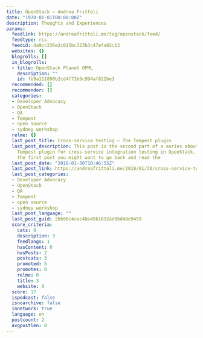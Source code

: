 ```yaml
---
title: OpenStack – Andrea Frittoli
date: "1970-01-01T00:00:00Z"
description: Thoughts and Experiences
params:
  feedlink: https://andreafrittoli.me/tag/openstack/feed/
  feedtype: rss
  feedid: da9cc236e2c015bc323b3c47efa65c13
  websites: {}
  blogrolls: []
  in_blogrolls:
  - title: OpenStack Planet OPML
    description: ""
    id: fb9a111890b2cd4f73b9c994af822be3
  recommended: []
  recommender: []
  categories:
  - Developer Advocacy
  - OpenStack
  - QA
  - Tempest
  - open source
  - sydney workshop
  relme: {}
  last_post_title: Cross-service testing – The Tempest plugin
  last_post_description: This post is the second part of a series about writing a
    Tempest plugin for cross-service integration testing in OpenStack. If you missed
    the first post you might want to go back and read the
  last_post_date: "2018-01-30T10:46:55Z"
  last_post_link: https://andreafrittoli.me/2018/01/30/cross-service-tempest-testing-the-tempest-plugin/
  last_post_categories:
  - Developer Advocacy
  - OpenStack
  - QA
  - Tempest
  - open source
  - sydney workshop
  last_post_language: ""
  last_post_guid: 2bb98c4cec48e45b1632ad0bd48e9459
  score_criteria:
    cats: 0
    description: 3
    feedlangs: 1
    hasContent: 0
    hasPosts: 2
    postcats: 3
    promoted: 5
    promotes: 0
    relme: 0
    title: 3
    website: 0
  score: 17
  ispodcast: false
  isnoarchive: false
  innetwork: true
  language: en
  postcount: 2
  avgpostlen: 0
---
```


